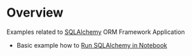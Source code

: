 
# Overview 

Examples related to [SQLAlchemy](https://www.sqlalchemy.org/) ORM Framework Application 

- Basic example how to [Run SQLAlchemy in Notebook](sqlalchemy_in_notebook1.ipynb) 
